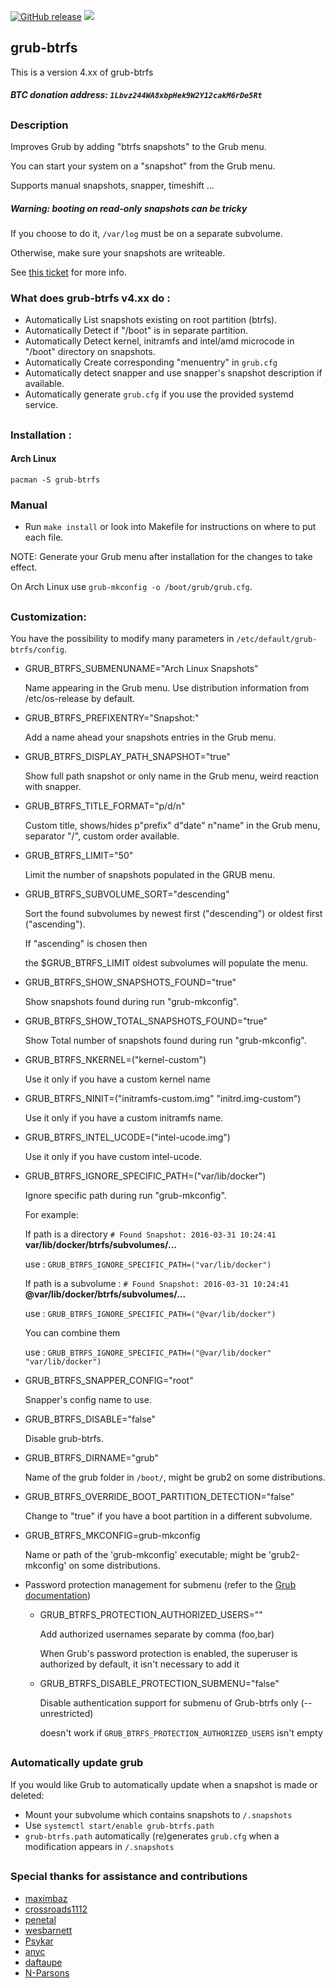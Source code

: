 [![GitHub release](https://img.shields.io/github/release/Antynea/grub-btrfs.svg)](https://github.com/Antynea/grub-btrfs/releases)
![](https://img.shields.io/github/license/Antynea/grub-btrfs.svg)

## grub-btrfs

This is a version 4.xx of grub-btrfs
##### BTC donation address: `1Lbvz244WA8xbpHek9W2Y12cakM6rDe5Rt`
##
### Description
Improves Grub by adding "btrfs snapshots" to the Grub menu.

You can start your system on a "snapshot" from the Grub menu.

Supports manual snapshots, snapper, timeshift ...

##### Warning: booting on read-only snapshots can be tricky

If you choose to do it, `/var/log` must be on a separate subvolume.

Otherwise, make sure your snapshots are writeable.

See [this ticket](https://github.com/Antynea/grub-btrfs/issues/92) for more info.

### What does grub-btrfs v4.xx do :
* Automatically List snapshots existing on root partition (btrfs).
* Automatically Detect if "/boot" is in separate partition.
* Automatically Detect kernel, initramfs and intel/amd microcode in "/boot" directory on snapshots.
* Automatically Create corresponding "menuentry" in `grub.cfg`
* Automatically detect snapper and use snapper's snapshot description if available.
* Automatically generate `grub.cfg` if you use the provided systemd service.
##
### Installation :
#### Arch Linux

```
pacman -S grub-btrfs
```

### Manual

* Run `make install` or look into Makefile for instructions on where to put each file.

NOTE: Generate your Grub menu after installation for the changes to take effect.

On Arch Linux use `grub-mkconfig -o /boot/grub/grub.cfg`.

##
### Customization:

You have the possibility to modify many parameters in `/etc/default/grub-btrfs/config`.

* GRUB_BTRFS_SUBMENUNAME="Arch Linux Snapshots"

	Name appearing in the Grub menu. Use distribution information from /etc/os-release by default.

* GRUB_BTRFS_PREFIXENTRY="Snapshot:"

	Add a name ahead your snapshots entries in the Grub menu.
	
* GRUB_BTRFS_DISPLAY_PATH_SNAPSHOT="true"
	
	Show full path snapshot or only name in the Grub menu, weird reaction with snapper.
	
* GRUB_BTRFS_TITLE_FORMAT="p/d/n"

 	Custom title, shows/hides p"prefix" d"date" n"name" in the Grub menu, separator "/", custom order available.

* GRUB_BTRFS_LIMIT="50"

	Limit the number of snapshots populated in the GRUB menu.

* GRUB_BTRFS_SUBVOLUME_SORT="descending"

	Sort the found subvolumes by newest first ("descending") or oldest first ("ascending"). 
	
	If "ascending" is chosen then 
	
	the $GRUB_BTRFS_LIMIT oldest subvolumes will populate the menu.

* GRUB_BTRFS_SHOW_SNAPSHOTS_FOUND="true"
	
	Show snapshots found during run "grub-mkconfig".
	
* GRUB_BTRFS_SHOW_TOTAL_SNAPSHOTS_FOUND="true"
	
	Show Total number of snapshots found during run "grub-mkconfig".

* GRUB_BTRFS_NKERNEL=("kernel-custom")

	Use it only if you have a custom kernel name

* GRUB_BTRFS_NINIT=("initramfs-custom.img" "initrd.img-custom")

	Use it only if you have a custom initramfs name.

* GRUB_BTRFS_INTEL_UCODE=("intel-ucode.img")

	Use it only if you have custom intel-ucode.

* GRUB_BTRFS_IGNORE_SPECIFIC_PATH=("var/lib/docker")

	Ignore specific path during run "grub-mkconfig".
	
	For example: 
	
	If path is a directory `# Found Snapshot: 2016-03-31 10:24:41` **var/lib/docker/btrfs/subvolumes/...**
	
	use : `GRUB_BTRFS_IGNORE_SPECIFIC_PATH=("var/lib/docker")`
	
	If path is a subvolume : `# Found Snapshot: 2016-03-31 10:24:41` **@var/lib/docker/btrfs/subvolumes/...**
	
	use : `GRUB_BTRFS_IGNORE_SPECIFIC_PATH=("@var/lib/docker")`
	
	You can combine them
	
	use : `GRUB_BTRFS_IGNORE_SPECIFIC_PATH=("@var/lib/docker" "var/lib/docker")`


* GRUB_BTRFS_SNAPPER_CONFIG="root"													

	Snapper's config name to use.

* GRUB_BTRFS_DISABLE="false"

	Disable grub-btrfs.

* GRUB_BTRFS_DIRNAME="grub"

	Name of the grub folder in `/boot/`, might be grub2 on some distributions.

* GRUB_BTRFS_OVERRIDE_BOOT_PARTITION_DETECTION="false"

	Change to "true" if you have a boot partition in a different subvolume.

* GRUB_BTRFS_MKCONFIG=grub-mkconfig

	Name or path of the 'grub-mkconfig' executable; might be 'grub2-mkconfig' on some distributions.
	
- Password protection management for submenu (refer to the [Grub documentation](https://www.gnu.org/software/grub/manual/grub/grub.html#Authentication-and-authorisation))

	- GRUB_BTRFS_PROTECTION_AUTHORIZED_USERS=""

		Add authorized usernames separate by comma (foo,bar)
	
		When Grub's password protection is enabled, the superuser is authorized by default, it isn't necessary to add it
		
	- GRUB_BTRFS_DISABLE_PROTECTION_SUBMENU="false"

		Disable authentication support for submenu of Grub-btrfs only (--unrestricted)
	
		doesn't work if `GRUB_BTRFS_PROTECTION_AUTHORIZED_USERS` isn't empty

##
### Automatically update grub
If you would like Grub to automatically update when a snapshot is made or deleted:
* Mount your subvolume which contains snapshots to `/.snapshots`
* Use `systemctl start/enable grub-btrfs.path`
* `grub-btrfs.path` automatically (re)generates `grub.cfg` when a modification appears in `/.snapshots`
##
### Special thanks for assistance and contributions
* [maximbaz](https://github.com/maximbaz)
* [crossroads1112](https://github.com/crossroads1112)
* [penetal](https://github.com/penetal)
* [wesbarnett](https://github.com/wesbarnett)
* [Psykar](https://github.com/Psykar)
* [anyc](https://github.com/anyc)
* [daftaupe](https://github.com/daftaupe)
* [N-Parsons](https://github.com/N-Parsons)
##
